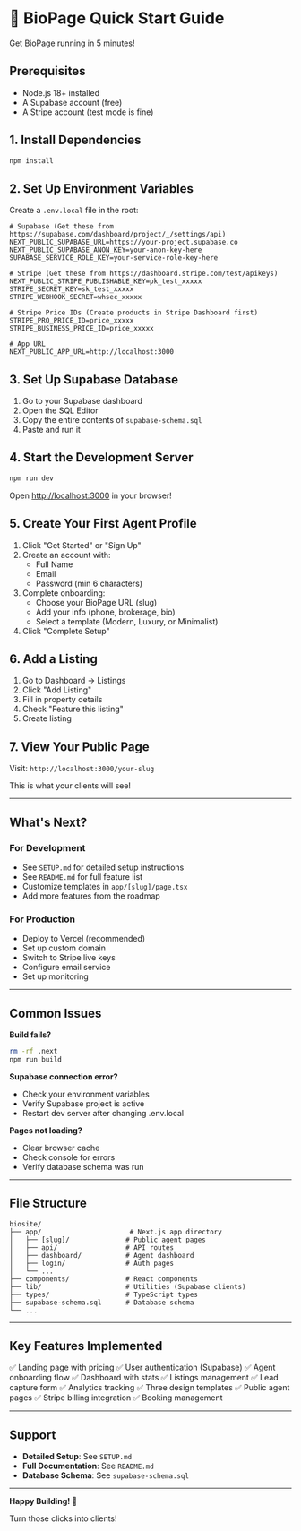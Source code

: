 # 🚀 BioPage Quick Start Guide

Get BioPage running in 5 minutes!

## Prerequisites
- Node.js 18+ installed
- A Supabase account (free)
- A Stripe account (test mode is fine)

## 1. Install Dependencies

```bash
npm install
```

## 2. Set Up Environment Variables

Create a `.env.local` file in the root:

```env
# Supabase (Get these from https://supabase.com/dashboard/project/_/settings/api)
NEXT_PUBLIC_SUPABASE_URL=https://your-project.supabase.co
NEXT_PUBLIC_SUPABASE_ANON_KEY=your-anon-key-here
SUPABASE_SERVICE_ROLE_KEY=your-service-role-key-here

# Stripe (Get these from https://dashboard.stripe.com/test/apikeys)
NEXT_PUBLIC_STRIPE_PUBLISHABLE_KEY=pk_test_xxxxx
STRIPE_SECRET_KEY=sk_test_xxxxx
STRIPE_WEBHOOK_SECRET=whsec_xxxxx

# Stripe Price IDs (Create products in Stripe Dashboard first)
STRIPE_PRO_PRICE_ID=price_xxxxx
STRIPE_BUSINESS_PRICE_ID=price_xxxxx

# App URL
NEXT_PUBLIC_APP_URL=http://localhost:3000
```

## 3. Set Up Supabase Database

1. Go to your Supabase dashboard
2. Open the SQL Editor
3. Copy the entire contents of `supabase-schema.sql`
4. Paste and run it

## 4. Start the Development Server

```bash
npm run dev
```

Open [http://localhost:3000](http://localhost:3000) in your browser!

## 5. Create Your First Agent Profile

1. Click "Get Started" or "Sign Up"
2. Create an account with:
   - Full Name
   - Email
   - Password (min 6 characters)
3. Complete onboarding:
   - Choose your BioPage URL (slug)
   - Add your info (phone, brokerage, bio)
   - Select a template (Modern, Luxury, or Minimalist)
4. Click "Complete Setup"

## 6. Add a Listing

1. Go to Dashboard → Listings
2. Click "Add Listing"
3. Fill in property details
4. Check "Feature this listing"
5. Create listing

## 7. View Your Public Page

Visit: `http://localhost:3000/your-slug`

This is what your clients will see!

---

## What's Next?

### For Development
- See `SETUP.md` for detailed setup instructions
- See `README.md` for full feature list
- Customize templates in `app/[slug]/page.tsx`
- Add more features from the roadmap

### For Production
- Deploy to Vercel (recommended)
- Set up custom domain
- Switch to Stripe live keys
- Configure email service
- Set up monitoring

---

## Common Issues

**Build fails?**
```bash
rm -rf .next
npm run build
```

**Supabase connection error?**
- Check your environment variables
- Verify Supabase project is active
- Restart dev server after changing .env.local

**Pages not loading?**
- Clear browser cache
- Check console for errors
- Verify database schema was run

---

## File Structure

```
biosite/
├── app/                      # Next.js app directory
│   ├── [slug]/              # Public agent pages
│   ├── api/                 # API routes
│   ├── dashboard/           # Agent dashboard
│   ├── login/               # Auth pages
│   └── ...
├── components/              # React components
├── lib/                     # Utilities (Supabase clients)
├── types/                   # TypeScript types
├── supabase-schema.sql      # Database schema
└── ...
```

---

## Key Features Implemented

✅ Landing page with pricing
✅ User authentication (Supabase)
✅ Agent onboarding flow
✅ Dashboard with stats
✅ Listings management
✅ Lead capture form
✅ Analytics tracking
✅ Three design templates
✅ Public agent pages
✅ Stripe billing integration
✅ Booking management

---

## Support

- **Detailed Setup**: See `SETUP.md`
- **Full Documentation**: See `README.md`
- **Database Schema**: See `supabase-schema.sql`

---

**Happy Building! 🎉**

Turn those clicks into clients!

